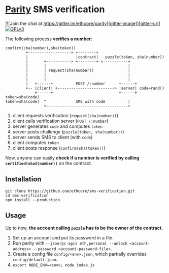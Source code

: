 # [Parity](https://ethcore.io/parity.html) SMS verification

[![Join the chat at https://gitter.im/ethcore/parity][gitter-image]][gitter-url] [![GPLv3][license-image]][license-url]

[gitter-image]: https://badges.gitter.im/Join%20Chat.svg
[gitter-url]: https://gitter.im/ethcore/parity
[license-image]: https://img.shields.io/badge/license-GPL%20v3-green.svg
[license-url]: https://www.gnu.org/licenses/gpl-3.0.en.html

The following process **verifies a number**:

```
confirm(sha(number),sha(token))
         +-------------------> +--------+
         |                     |contract|   puzzle(token, sha(number))
         |       +-----------> +--------+ <-----------+
         |       |                                    |
         |       | request(sha(number))               |
         |       |                                    |
         |       |                                    |
         |   +------+          POST /:number      +------+
         +-- |client| +-------------------------> |server| code=rand()
             +------+                             +------+ token=sha(code)
token=sha(code)  ^             SMS with code          |
                 +------------------------------------+
```

1. client requests verification (`request(sha(number))`)
2. client calls verification server (`POST /:number`)
3. server generates `code` and computes `token`
4. server posts challenge (`puzzle(token, sha(number))`)
5. server sends SMS to client (with `code`)
6. client computes `token`
7. client posts response (`confirm(sha(token))`)

Now, anyone can easily **check if a number is verified by calling `certified(sha3(number))`** on the contract.

## Installation

```shell
git clone https://github.com/ethcore/sms-verification.git
cd sms-verification
npm install --production
```

## Usage

Up to now, **the account calling `puzzle` has to be the owner of the contract.**

1. Set up an account and put its password in a file.
2. Run parity with `--jsonrpc-apis eth,personal --unlock <account-address> --password <account-password-file>`.
3. Create a config file `config/<env>.json`, which partially overrides `config/default.json`.
4. `export NODE_ENV=<env>; node index.js`
